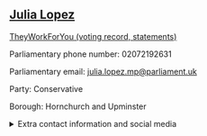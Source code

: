 ## <a href="https://members.parliament.uk/member/4647/contact">Julia Lopez</a>

<a href="https://www.theyworkforyou.com/mp/25652/julia_lopez/hornchurch_and_upminster">TheyWorkForYou (voting record, statements)</a> 

Parliamentary phone number: 02072192631 

Parliamentary email: julia.lopez.mp@parliament.uk 

Party: Conservative 

Borough: Hornchurch and Upminster 

<details><summary>Extra contact information and social media</summary> 
<li>Website:</li>
<li>Twitter: https://twitter.com/JuliaLopezMP</li>
<li>Constituency office phone number:</li>
<li>Constituency office email:</li>
<li>Facebook:</li>
<li>Instagram:</li>
<li>Youtube:</li>
<li>Linkedin:</li>
<li>Government department phone number:</li>
<li>Government department email:</li>
<li>Threads:</li>
<li>Party office phone number:</li>
<li>Party office email:</li>
<li>Tiktok:</li>
</details>